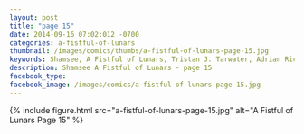```yaml
---
layout: post
title: "page 15"
date: 2014-09-16 07:02:012 -0700
categories: a-fistful-of-lunars
thumbnail: /images/comics/thumbs/a-fistful-of-lunars-page-15.jpg
keywords: Shamsee, A Fistful of Lunars, Tristan J. Tarwater, Adrian Ricker
description: Shamsee A Fistful of Lunars - page 15
facebook_type: 
facebook_image: /images/comics/a-fistful-of-lunars-page-15.jpg
---
```


{% include figure.html src="a-fistful-of-lunars-page-15.jpg" alt="A Fistful of Lunars Page 15" %}